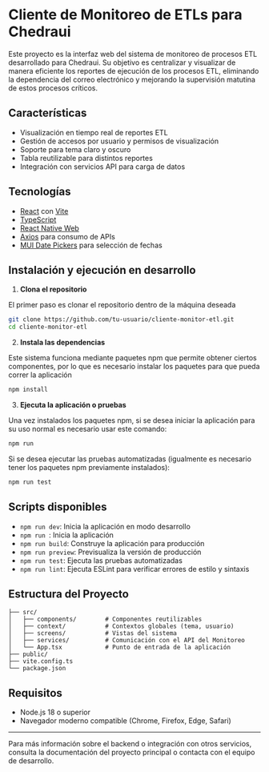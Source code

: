 # Cliente de Monitoreo de ETLs para Chedraui

Este proyecto es la interfaz web del sistema de monitoreo de procesos ETL desarrollado para Chedraui. Su objetivo es centralizar y visualizar de manera eficiente los reportes de ejecución de los procesos ETL, eliminando la dependencia del correo electrónico y mejorando la supervisión matutina de estos procesos críticos.

## Características

- Visualización en tiempo real de reportes ETL
- Gestión de accesos por usuario y permisos de visualización
- Soporte para tema claro y oscuro
- Tabla reutilizable para distintos reportes
- Integración con servicios API para carga de datos

## Tecnologías

- [React](https://reactjs.org/) con [Vite](https://vitejs.dev/)
- [TypeScript](https://www.typescriptlang.org/)
- [React Native Web](https://necolas.github.io/react-native-web/)
- [Axios](https://axios-http.com/) para consumo de APIs
- [MUI Date Pickers](https://mui.com/x/react-date-pickers/) para selección de fechas

## Instalación y ejecución en desarrollo

1. **Clona el repositorio**

El primer paso es clonar el repositorio dentro de la máquina deseada

```bash
git clone https://github.com/tu-usuario/cliente-monitor-etl.git
cd cliente-monitor-etl
```

2. **Instala las dependencias**

Este sistema funciona mediante paquetes npm que permite obtener ciertos componentes, por lo que es necesario instalar
los paquetes para que pueda correr la aplicación

```bash
npm install
```

3. **Ejecuta la aplicación o pruebas**

Una vez instalados los paquetes npm, si se desea iniciar la aplicación para su uso normal es necesario usar este comando:

```bash
npm run
```

Si se desea ejecutar las pruebas automatizadas (igualmente es necesario tener los paquetes npm previamente instalados):

```bash
npm run test
```

## Scripts disponibles

- `npm run dev`: Inicia la aplicación en modo desarrollo
- `npm run `: Inicia la aplicación
- `npm run build`: Construye la aplicación para producción
- `npm run preview`: Previsualiza la versión de producción
- `npm run test`: Ejecuta las pruebas automatizadas
- `npm run lint`: Ejecuta ESLint para verificar errores de estilo y sintaxis

## Estructura del Proyecto

```plaintext
├── src/
│   ├── components/        # Componentes reutilizables
│   ├── context/           # Contextos globales (tema, usuario)
│   ├── screens/           # Vistas del sistema
│   ├── services/          # Comunicación con el API del Monitoreo
│   └── App.tsx            # Punto de entrada de la aplicación
├── public/
├── vite.config.ts
└── package.json
```

## Requisitos

- Node.js 18 o superior
- Navegador moderno compatible (Chrome, Firefox, Edge, Safari)


---

Para más información sobre el backend o integración con otros servicios, consulta la documentación del proyecto principal o contacta con el equipo de desarrollo.